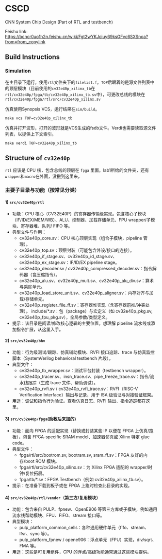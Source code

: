# CSCD
CNN System Chip Design (Part of RTL and testbench)

Feishu link: https://bcncr0uo1h2n.feishu.cn/wiki/Fgt2wYKJciuy69ksGFvc6SXSnoa?from=from_copylink

## Build Instructions

### Simulation
在主目录下运行。使用`rtl`文件夹下的`filelist.f`。`TOP`后跟着的是源文件列表中的顶层模块（目前使用的`cv32e40p_xilinx_tb`在`rtl/cv32e40p/fpga/tb/cv32e40p_xilinx_tb.sv`中），可更改总线的模块在`rtl/cv32e40p/fpga/rtl/src/cv32e40p_xilinx.sv`

仿真使用Synopsis VCS，运行结果在`sim/build`。
```
make vcs TOP=cv32e40p_xilinx_tb
```
仿真并打开波形，打开的波形就是VCS生成的fsdb文件。Verdi也需要读取源文件列表，以提供上下文索引。
```
make verdi TOP=cv32e40p_xilinx_tb
```

## Structure of `cv32e40p`

`rtl` 应该是 CPU 核，包含总线的顶层在 `fpga` 里面。lab1所给的文件夹，还有`wrapper`和`macro`在外面，没搬到这里来。
### 主要子目录与功能（按常见分类）
#### 1) `src/cv32e40p/rtl`
- 功能：CPU 核心（CV32E40P）的寄存器传输级实现。包含核心子模块（IF/ID/EX/MEM/WB）、ALU、控制器、加载存储单元、FPU wrapper/子模块、寄存器堆、队列/ FIFO 等。
- 典型文件与作用：
    - cv32e40p_core.sv：CPU 核心顶层实现（组合子模块，pipeline 管理）。
    - cv32e40p_top.sv：顶层封装（可能包含外设/接口的连接）。
    - cv32e40p_if_stage.sv、cv32e40p_id_stage.sv、cv32e40p_ex_stage.sv：IF/ID/EX pipeline stage。
    - cv32e40p_decoder.sv / cv32e40p_compressed_decoder.sv：指令解码器（含压缩指令）。
    - cv32e40p_alu.sv、cv32e40p_mult.sv、cv32e40p_alu_div.sv：算术与乘除单元。
    - cv32e40p_load_store_unit.sv、cv32e40p_aligner.sv：内存对齐与加载/存储单元。
    - cv32e40p_register_file_ff.sv：寄存器堆实现（含寄存器前推/冲突处理）。
include/*.sv：包（package）与宏定义（如 cv32e40p_pkg.sv, cv32e40p_fpu_pkg.sv），全局参数/类型定义。
- 提示：该目录是阅读/修改核心逻辑的主要位置。想理解 pipeline 流水线或添加指令扩展，从这里入手。
#### 2) `src/cv32e40p/bhv`
- 功能：行为级测试/跟踪、仿真辅助模块、RVFI 接口追踪、trace 与仿真监控脚本（SystemVerilog behavioral testbench 片段）。
- 典型文件：
    - cv32e40p_tb_wrapper.sv：测试平台封装（testbench wrapper）。
    - cv32e40p_tracer.sv、insn_trace.sv、pipe_freeze_trace.sv：指令/流水线跟踪（生成 trace 文件、帮助调试）。
    - cv32e40p_rvfi.sv / cv32e40p_rvfi_trace.sv：RVFI（RISC-V Verification Interface）输出与记录，用于 ISA 级验证与对接验证框架。
- 用途：调试和指令行为验证。查看仿真日志、RVFI 输出、指令追踪都在这里。

#### 3) `src/cv32e40p/fpga`(助教后来加的)
- 功能：面向 FPGA 的适配实现（替换或封装某些 IP 以便在 FPGA 上仿真/跑板），包含 FPGA-specific SRAM model、加速器仿真或 Xilinx 特定 glue code。
- 典型文件：
    - fpga/rtl/src/bootrom.sv, bootram.sv, sram_ff.sv：FPGA 友好的内存/boot ROM 模块。
    - fpga/rtl/src/cv32e40p_xilinx.sv：为 Xilinx FPGA 适配的 wrapper/时钟/复位拓展。
    - fpga/tb/*.sv：FPGA Testbench（例如 cv32e40p_xilinx_tb.sv）。
- 提示：在准备下载到板子或在 FPGA 上跑时检查此目录的实现。

#### 4) `src/cv32e40p/rtl/vendor`（第三方/复用模块）
- 功能：包含来自 PULP、fpnew、OpenE906 等第三方库或子模块，例如通用流水线帮助模块、FPU、FIFO、stream 接口等。
- 典型模块：
    - pulp_platform_common_cells：各种通用硬件单元（fifo、stream、lfsr、sync 等）。
    - pulp_platform_fpnew / opene906：浮点单元（FPU）实现，div/sqrt、FMA 等。
- 用途：这些是可复用组件，CPU 的浮点/高级功能通常通过这些模块提供。